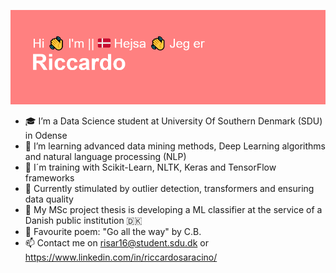 ![alt text](https://raw.githubusercontent.com/RiSar16/RiSar16/main/header.png)
- 🎓 I’m a Data Science student at University Of Southern Denmark (SDU) in Odense
- 🌱 I’m learning advanced data mining methods, Deep Learning algorithms and natural language processing (NLP)
- 🦾 I´m training with Scikit-Learn, NLTK, Keras and TensorFlow frameworks
- 🧠 Currently stimulated by outlier detection, transformers and ensuring data quality
- 🏢 My MSc project thesis is developing a ML classifier at the service of a Danish public institution 🇩🇰
- 📜 Favourite poem: "Go all the way" by C.B. 
- 📫 Contact me on risar16@student.sdu.dk or https://www.linkedin.com/in/riccardosaracino/
